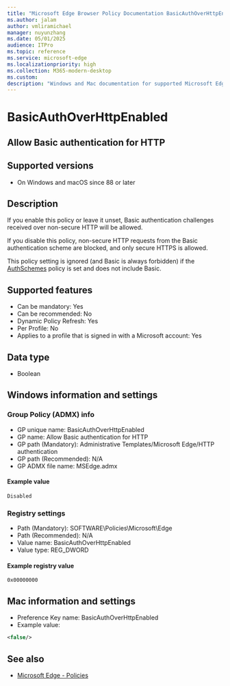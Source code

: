 ```yaml
---
title: "Microsoft Edge Browser Policy Documentation BasicAuthOverHttpEnabled"
ms.author: jalam
author: vmliramichael
manager: nuyunzhang
ms.date: 05/01/2025
audience: ITPro
ms.topic: reference
ms.service: microsoft-edge
ms.localizationpriority: high
ms.collection: M365-modern-desktop
ms.custom:
description: "Windows and Mac documentation for supported Microsoft Edge Browser policy: Allow Basic authentication for HTTP"
---
```


<!--THIS FILE IS AUTOMATICALLY GENERATED. MANUAL CHANGES WILL BE OVERWRITTEN.-->
<!--Please contact the Microsoft Edge Manageability team with any questions.-->

# BasicAuthOverHttpEnabled

## Allow Basic authentication for HTTP


## Supported versions

- On Windows and macOS since 88 or later

## Description

If you enable this policy or leave it unset, Basic authentication challenges received over non-secure HTTP will be allowed.

If you disable this policy,  non-secure HTTP requests from the Basic authentication scheme are blocked, and only secure HTTPS is allowed.

This policy setting is ignored (and Basic is always forbidden) if the [AuthSchemes](AuthSchemes.md) policy is set and does not include Basic.

## Supported features

- Can be mandatory: Yes
- Can be recommended: No
- Dynamic Policy Refresh: Yes
- Per Profile: No
- Applies to a profile that is signed in with a Microsoft account: Yes

## Data type

- Boolean

## Windows information and settings

### Group Policy (ADMX) info

- GP unique name: BasicAuthOverHttpEnabled
- GP name: Allow Basic authentication for HTTP
- GP path (Mandatory): Administrative Templates/Microsoft Edge/HTTP authentication
- GP path (Recommended): N/A
- GP ADMX file name: MSEdge.admx

#### Example value

```
Disabled
```

### Registry settings

- Path (Mandatory): SOFTWARE\Policies\Microsoft\Edge
- Path (Recommended): N/A
- Value name: BasicAuthOverHttpEnabled
- Value type: REG_DWORD

#### Example registry value

```
0x00000000
```


## Mac information and settings

- Preference Key name: BasicAuthOverHttpEnabled
- Example value:

```xml
<false/>
```

## See also
- [Microsoft Edge - Policies](../microsoft-edge-policies.md)
